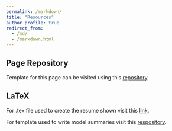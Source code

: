 ```yaml
---
permalink: /markdown/
title: "Resources"
author_profile: true
redirect_from: 
  - /md/
  - /markdown.html
---
```


## Page Repository

Template for this page can be visited using this [repository](https://github.com/psitumorang/psitumorang.github.io/).
  
## LaTeX

For .tex file used to create the resume shown visit this [link](https://www.overleaf.com/latex/templates/luxsleek-cv/qbvbqmrzxwyj/).

For template used to write model summaries visit this [respository](https://github.com/NicholasMamo/adonis-template/).
